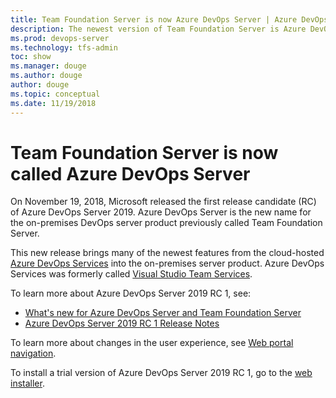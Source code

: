 ```yaml
---
title: Team Foundation Server is now Azure DevOps Server | Azure DevOps Server 2019
description: The newest version of Team Foundation Server is Azure DevOps Server 2019
ms.prod: devops-server
ms.technology: tfs-admin
toc: show
ms.manager: douge
ms.author: douge
author: douge
ms.topic: conceptual
ms.date: 11/19/2018
---
```


# Team Foundation Server is now called Azure DevOps Server

On November 19, 2018, Microsoft released the first release candidate (RC) of Azure DevOps Server 2019. Azure DevOps Server is the new name for the on-premises DevOps server product previously called Team Foundation Server.

This new release brings many of the newest features from the cloud-hosted [Azure DevOps Services](/azure/devops) into the on-premises server product. Azure DevOps Services was formerly called [Visual Studio Team Services](/azure/devops/user-guide/what-happened-vsts).

To learn more about Azure DevOps Server 2019 RC 1, see:
 
- [What's new for Azure DevOps Server and Team Foundation Server](whats-new.md) 
- [Azure DevOps Server 2019 RC 1 Release Notes](https://aka.ms/azuredevopsreleasenotes)

To learn more about changes in the user experience, see [Web portal navigation](/azure/devops/project/navigation/index).

To install a trial version of Azure DevOps Server 2019 RC 1, go to the [web installer](https://go.microsoft.com/fwlink/?linkid=2041268).
